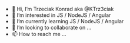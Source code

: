 - 👋 Hi, I’m Trzeciak Konrad aka @KTrz3ciak
- 👀 I’m interested in JS / NodeJS / Angular
- 🌱 I’m currently learning JS / NodeJS / Angular
- 💞️ I’m looking to collaborate on ...
- 📫 How to reach me ...

<!---
KTrz3ciak/KTrz3ciak is a ✨ special ✨ repository because its `README.md` (this file) appears on your GitHub profile.
You can click the Preview link to take a look at your changes.
--->
